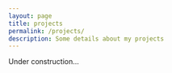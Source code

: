 ```yaml
---
layout: page
title: projects
permalink: /projects/
description: Some details about my projects
---
```


Under construction...
